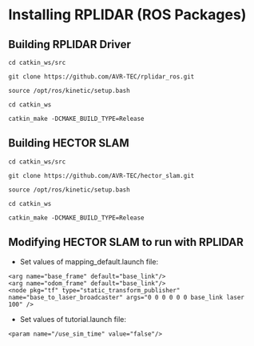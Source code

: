 # Installing RPLIDAR (ROS Packages)



Building RPLIDAR Driver
---------------------------------------------------------------------------------
```
cd catkin_ws/src

git clone https://github.com/AVR-TEC/rplidar_ros.git

source /opt/ros/kinetic/setup.bash

cd catkin_ws

catkin_make -DCMAKE_BUILD_TYPE=Release
```


Building HECTOR SLAM
---------------------------------------------------------------------------------
```
cd catkin_ws/src

git clone https://github.com/AVR-TEC/hector_slam.git

source /opt/ros/kinetic/setup.bash

cd catkin_ws

catkin_make -DCMAKE_BUILD_TYPE=Release
```


Modifying HECTOR SLAM to run with RPLIDAR
---------------------------------------------------------------------------------

* Set values of mapping_default.launch file:
```
<arg name="base_frame" default="base_link"/>
<arg name="odom_frame" default="base_link"/>
<node pkg="tf" type="static_transform_publisher" name="base_to_laser_broadcaster" args="0 0 0 0 0 0 base_link laser 100" />
```

* Set values of tutorial.launch file: 
```
<param name="/use_sim_time" value="false"/>
```
